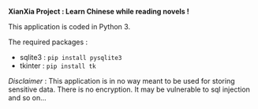**XianXia Project : Learn Chinese while reading novels !**


This application is coded in Python 3.

The required packages :
- sqlite3 : `pip install pysqlite3`
- tkinter : `pip install tk`



*Disclaimer* : This application is in no way meant to be used for storing sensitive data.
There is no encryption. It may be vulnerable to sql injection and so on...

